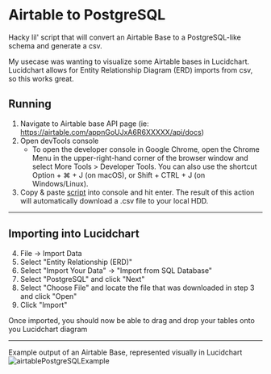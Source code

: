 # Airtable to PostgreSQL

Hacky lil' script that will convert an Airtable Base to a PostgreSQL-like schema and generate a csv. 

My usecase was wanting to visualize some Airtable bases in Lucidchart. Lucidchart allows for Entity Relationship Diagram (ERD) imports from csv, so this works great.


## Running

1. Navigate to Airtable base API page (ie: https://airtable.com/appnGoUJxA6R6XXXXX/api/docs)
2. Open devTools console
    - To open the developer console in Google Chrome, open the Chrome Menu in the upper-right-hand corner of the browser window and select More Tools > Developer Tools. You can also use the shortcut Option + ⌘ + J (on macOS), or Shift + CTRL + J (on Windows/Linux).
3. Copy & paste [script](https://github.com/matrayu/airtableToPostgresql/blob/master/convertAirtableToPostgresqlSchema.js "script") into console and hit enter. The result of this action will automatically download a .csv file to your local HDD.
<hr>

## Importing into Lucidchart
4. File -> Import Data
5. Select "Entity Relationship (ERD)"
6. Select "Import Your Data" -> "Import from SQL Database"
7. Select "PostgreSQL" and click "Next"
8. Select "Choose File" and locate the file that was downloaded in step 3 and click "Open"
9. Click "Import"

Once imported, you should now be able to drag and drop your tables onto you Lucidchart diagram

<hr>

Example output of an Airtable Base, represented visually in Lucidchart
![airtablePostgreSQLExample](https://user-images.githubusercontent.com/45020760/117190096-d6c58a00-ad93-11eb-831c-fb0215324395.jpg)

